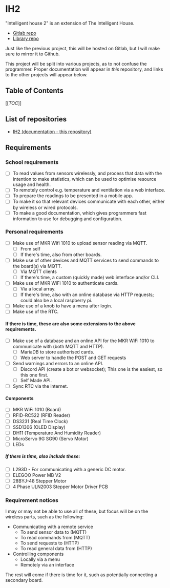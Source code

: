 # IH2

"Intelligent house 2" is an extension of The Intelligent House.

 - [Gitlab repo](https://gitlab.com/InuitViking/the-intelligent-house)
 - [Library repo](https://gitlab.com/InuitViking/libtih)

Just like the previous project, this will be hosted on Gitlab, but I will make sure to mirror it to Github.

This project will be split into various projects, as to not confuse the programmer.
Proper documentation will appear in *this* repository, and links to the other projects will appear below.

## Table of Contents
[[_TOC_]]

## List of repositories

- [IH2 (documentation - this repository)](https://gitlab.com/InuitViking/ih2)

## Requirements

### School requirements
 - [ ] To read values from sensors wirelessly, and process that data with the intention to make statistics, which can be used to optimise resource usage and health.
 - [ ] To remotely control e.g. temperature and ventilation via a web interface.
 - [ ] To prepare the readings to be presented in a mobile app.
 - [ ] To make it so that relevant devices communicate with each other, either by wireless or wired protocols.
 - [ ] To make a good documentation, which gives programmers fast information to use for debugging and configuration.

### Personal requirements
 - [ ] Make use of MKR Wifi 1010 to upload sensor reading via MQTT.
    - [ ] From self
    - [ ] If there's time, also from other boards.
 - [ ] Make use of other devices and MQTT services to send commands to the board(s) via MQTT.
    - [ ] Via MQTT clients
    - [ ] If there's time, a custom (quickly made) web interface and/or CLI.
 - [ ] Make use of MKR WiFi 1010 to authenticate cards.
    - [ ] Via a local array.
    - [ ] If there's time, also with an online database via HTTP requests; could also be a local raspberry pi.
 - [ ] Make use of a knob to have a menu after login.
 - [ ] Make use of the RTC.

#### If there is time, these are also some extensions to the above requirements.
 - [ ] Make use of a database and an online API for the MKR WiFi 1010 to communicate with (both MQTT and HTTP).
    - [ ] MariaDB to store authorised cards.
    - [ ] Web server to handle the POST and GET requests
 - [ ] Send warnings and errors to an online API.
    - [ ] Discord API (create a bot or websocket); This one is the easiest, so this one first.
    - [ ] Self Made API.
 - [ ] Sync RTC via the internet.

#### Components
 - [ ] MKR WiFi 1010 (Board)
 - [ ] RFID-RC522 (RFID Reader)
 - [ ] DS3231 (Real Time Clock)
 - [ ] SSD1306 (OLED Display)
 - [ ] DH11 (Temperature And Humidity Reader)
 - [ ] MicroServo 9G SG90 (Servo Motor)
 - [ ] LEDs

##### If there is time, also include these:
 - [ ] L293D - For communicating with a generic DC motor.
 - [ ] ELEGOO Power MB V2
 - [ ] 28BYJ-48 Stepper Motor
 - [ ] 4 Phase ULN2003 Stepper Motor Driver PCB

### Requirement notices
I may or may not be able to use all of these, but focus will be on the wireless parts, such as the following:
- Communicating with a remote service
    - To send sensor data to (MQTT)
    - To read commands from (MQTT)
    - To send requests to (HTTP)
    - To read general data from (HTTP)
- Controlling components
    - Locally via a menu
    - Remotely via an interface

The rest will come if there is time for it, such as potentially connecting a secondary board.


